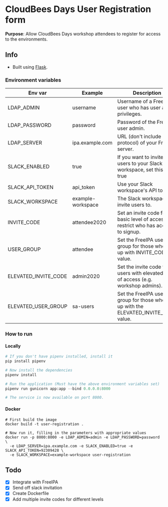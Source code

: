 # CloudBees Days User Registration form


**Purpose**: Allow CloudBees Days workshop attendees to register for access to the environments.


## Info
* Built using [Flask](https://flask.palletsprojects.com/en/1.1.x/).

### Environment variables

| Env var | Example | Description |
| --- | --- | --- |
| LDAP_ADMIN | username | Username of a FreeIPA user who has user admin privileges. |
| LDAP_PASSWORD | password | Password of the FreeIPA user admin. |
| LDAP_SERVER | ipa.example.com | URL (don't include protocol) of your FreeIPA server. |
| SLACK_ENABLED | true | If you want to invite users to your Slack workspace, set this to true |
| SLACK_API_TOKEN | api_token | Use your Slack workspace's API token. |
| SLACK_WORKSPACE | example-workspace | The Slack workspace to invite users to. |
| INVITE_CODE | attendee2020 | Set an invite code for basic level of access to restrict who has access to signup. |
| USER_GROUP | attendee | Set the FreeIPA user group for those who sign up with INVITE_CODE value. |
| ELEVATED_INVITE_CODE | admin2020 | Set the invite code for users with elevated level of access (e.g. workshop admins). |
| ELEVATED_USER_GROUP | sa-users | Set the FreeIPA user group for those who sign up with the ELEVATED_INVITE_CODE value. |


### How to run

#### Locally

```python
# If you don't have pipenv installed, install it
pip install pipenv

# Now install the dependencies
pipenv install

# Run the application (Must have the above environment variables set)
pipenv run gunicorn app:app --bind 0.0.0.0:8000

# The service is now available on port 8000.
```

#### Docker
```
# First build the image
docker build -t user-registration .

# Now run it, filling in the parameters with appropriate values
docker run -p 8000:8000 -e LDAP_ADMIN=admin -e LDAP_PASSWORD=password \
  -e LDAP_SERVER=ipa.example.com -e SLACK_ENABLED=true -e SLACK_API_TOKEN=92309428 \
  -e SLACK_WORKSPACE=example-workspace user-registration
```


## Todo

* [x] Integrate with FreeIPA
* [x] Send off slack invitation
* [x] Create Dockerfile
* [x] Add multiple invite codes for different levels
